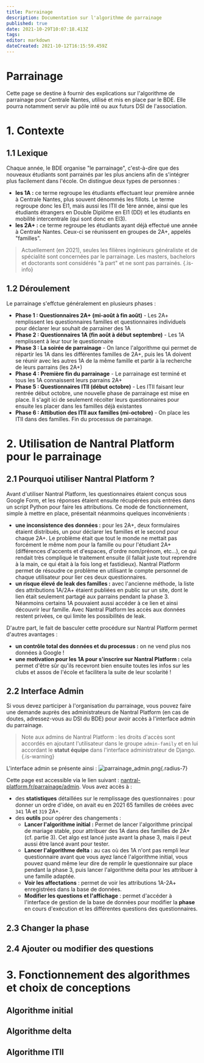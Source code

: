 ```yaml
---
title: Parrainage
description: Documentation sur l'algorithme de parrainage
published: true
date: 2021-10-29T10:07:18.413Z
tags: 
editor: markdown
dateCreated: 2021-10-12T16:15:59.459Z
---
```


# Parrainage
Cette page se destine à fournir des explications sur l'algorithme de parrainage pour Centrale Nantes, utilisé et mis en place par le BDE. Elle pourra notamment servir au pôle inté ou aux futurs DSI de l'association.

# 1. Contexte
## 1.1 Lexique

Chaque année, le BDE organise "le parrainage", c'est-à-dire que des nouveaux étudiants sont parrainés par les plus anciens afin de s'intégrer plus facilement dans l'école.
On distingue deux types de personnes :
* **les 1A :** ce terme regroupe les étudiants effectuant leur première année à Centrale Nantes, plus souvent dénommés les fillots. Le terme regroupe donc les EI1, mais aussi les ITII de 1ère année, ainsi que les étudiants étrangers en Double Diplôme en EI1 (DD) et les étudiants en mobilité intercentrale (qui sont donc en EI3).
* **les 2A+ :** ce terme regroupe les étudiants ayant déjà effectué une année à Centrale Nantes. Ceux-ci se réunissent en groupes de 2A+, appelés "familles".

> Actuellement (en 2021), seules les filières ingénieurs généraliste et de spécialité sont concernées par le parrainage. Les masters, bachelors et doctorants sont considérés "à part" et ne sont pas parrainés.
{.is-info}

## 1.2 Déroulement

Le parrainage s'effctue généralement en plusieurs phases :
* **Phase 1 : Questionnaires 2A+ (mi-août à fin août)** - Les 2A+ remplissent les questionnaires familles et questionnaires individuels pour déclarer leur souhait de parrainer des 1A
* **Phase 2 : Questionnaires 1A (fin août à début septembre)** - Les 1A remplissent à leur tour le questionnaire
* **Phase 3 : La soirée de parrainage** - On lance l'algorithme qui permet de répartir les 1A dans les différentes familles de 2A+, puis les 1A doivent se réunir avec les autres 1A de la même famille et partir à la recherche de leurs parrains (les 2A+)
* **Phase 4 : Première fin du parrainage** - Le parrainage est terminé et tous les 1A connaissent leurs parrains 2A+
* **Phase 5 : Questionnaires ITII (début octobre)** - Les ITII faisant leur rentrée début octobre, une nouvelle phase de parrainage est mise en place. Il s'agit ici de seulement récolter leurs questionnaires pour ensuite les placer dans les familles déjà existantes
* **Phase 6 : Attibution des ITII aux familles (mi-octobre)** - On place les ITII dans des familles. Fin du processus de parrainage.

# 2. Utilisation de Nantral Platform pour le parrainage

## 2.1 Pourquoi utiliser Nantral Platform ?

Avant d'utiliser Nantral Platform, les questionnaires étaient conçus sous Google Form, et les réponses étaient ensuite récupérées puis entrées dans un script Python pour faire les attributions. Ce mode de fonctionnement, simple à mettre en place, présentait néanmoins quelques inconvénients :
* **une inconsistence des données :** pour les 2A+, deux formulaires étaient distribués, un pour déclarer les familles et le second pour chaque 2A+. Le problème était que tout le monde ne mettait pas forcément le même nom pour la famille ou pour l'étudiant 2A+ (différences d'accents et d'espaces, d'ordre nom/prénom, etc...), ce qui rendait très compliqué le traitement ensuite (il fallait juste tout reprendre à la main, ce qui était à la fois long et fastidieux). Nantral Platform permet de résoudre ce problème en utilisant le compte personnel de chaque utilisateur pour lier ces deux questionnaires.
* **un risque élevé de leak des familles :** avec l'ancienne méthode, la liste des attributions 1A/2A+ étaient publiées en public sur un site, dont le lien était seulement partagé aux parrains pendant la phase 3. Néanmoins certains 1A pouvaient aussi accéder à ce lien et ainsi découvrir leur famille. Avec Nantral Platform les accès aux données restent privées, ce qui limite les possibilités de leak.

D'autre part, le fait de basculer cette procédure sur Nantral Platform permet d'autres avantages :
* **un contrôle total des données et du processus :** on ne vend plus nos données à Google !
* **une motivation pour les 1A pour s'inscrire sur Nantral Platform :** cela permet d'être sûr qu'ils recevront bien ensuite toutes les infos sur les clubs et assos de l'école et facilitera la suite de leur scolarité !

## 2.2 Interface Admin

Si vous devez participer à l'organisation du parrainage, vous pouvez faire une demande auprès des administrateurs de Nantral Platform (en cas de doutes, adressez-vous au DSI du BDE) pour avoir accès à l'interface admin du parrainage.

> Note aux admins de Nantral Platform : les droits d'accès sont accordés en ajoutant l'utilisateur dans le groupe `admin-family` et en lui accordant le **statut équipe** dans l'interface administrateur de Django.
{.is-warning}

L'interface admin se présente ainsi :
![parrainage_admin.png](/parrainage_admin.png){.radius-7}

Cette page est accessible via le lien suivant : [nantral-platform.fr/parrainage/admin](https://nantral-platform.fr/parrainage/admin/). Vous avez accès à :
* des **statistiques** détaillées sur le remplissage des questionnaires : pour donner un ordre d'idée, on avait eu en 2021 65 familles de créées avec `341` 1A et `319` 2A+.
* des **outils** pour opérer des changements :
	* **Lancer l'algorithme initial :** Permet de lancer l'algorithme principal de mariage stable, pour attribuer des 1A dans des familles de 2A+ (cf. partie 3). Cet algo est lancé juste avant la phase 3, mais il peut aussi être lancé avant pour tester.
  * **Lancer l'algorithme delta :** au cas où des 1A n'ont pas rempli leur questionnaire avant que vous ayez lancé l'algorithme initial, vous pouvez quand même leur dire de remplir le questionnaire sur place pendant la phase 3, puis lancer l'algorithme delta pour les attribuer à une famille adaptée.
  * **Voir les affectations** : permet de voir les attributions 1A-2A+ enregistrées dans la base de données.
  * **Modifier les questions et l'affichage** : permet d'accéder à l'interface de gestion de la base de données pour modifier la **phase** en cours d'exécution et les différentes questions des questionnaires.

## 2.3 Changer la phase

## 2.4 Ajouter ou modifier des questions


# 3. Fonctionnement des algorithmes et choix de conceptions

## Algorithme initial


## Algorithme delta


## Algorithme ITII
